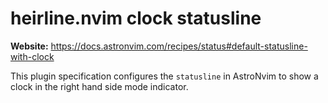 # heirline.nvim clock statusline

**Website:** <https://docs.astronvim.com/recipes/status#default-statusline-with-clock>

This plugin specification configures the `statusline` in AstroNvim to show a clock in the right hand side mode indicator.

<!-- vim: set ft=markdown: -->